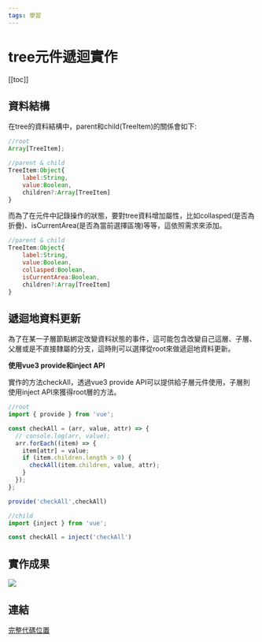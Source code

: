 ```yaml
---
tags: 學習
---
```


# tree元件遞迴實作

[[toc]]

## 資料結構
在tree的資料結構中，parent和child(TreeItem)的關係會如下:
```javascript
//root
Array[TreeItem];

//parent & child
TreeItem:Object{
    label:String,
    value:Boolean,
    children?:Array[TreeItem]
}
```

而為了在元件中記錄操作的狀態，要對tree資料增加屬性，比如collasped(是否為折疊)、isCurrentArea(是否為當前選擇區塊)等等，這依照需求來添加。

```javascript
//parent & child
TreeItem:Object{
    label:String,
    value:Boolean,
    collasped:Boolean,
    isCurrentArea:Boolean,
    children?:Array[TreeItem]
}
```

## 遞迴地資料更新

為了在某一子層節點綁定改變資料狀態的事件，這可能包含改變自己這層、子層、父層或是不直接隸屬的分支，這時則可以選擇從root來做遞迴地資料更新。

**使用vue3 provide和inject API**

實作的方法checkAll，透過vue3 provide API可以提供給子層元件使用，子層則使用inject API來獲得root層的方法。

```javascript 
//root
import { provide } from 'vue';

const checkAll = (arr, value, attr) => {
  // console.log(arr, value);
  arr.forEach((item) => {
    item[attr] = value;
    if (item.children.length > 0) {
      checkAll(item.children, value, attr);
    }
  });
};

provide('checkAll',checkAll)
```

```javascript 
//child
import {inject } from 'vue';

const checkAll = inject('checkAll')
```

## 實作成果
![](https://i.imgur.com/UGrPshk.png)


## 連結
[完整代碼位置](https://github.com/lian0103/vue-ui/tree/main/package/gt-components/tree/src)